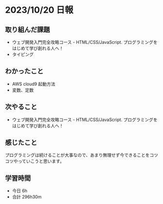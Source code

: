 # 2023/10/20 日報

## 取り組んだ課題
- ウェブ開発入門完全攻略コース - HTML/CSS/JavaScript. プログラミングをはじめて学び創れる人へ！
- タイピング

## わかったこと
- AWS cloud9 起動方法
- 変数、定数

## 次やること
- ウェブ開発入門完全攻略コース - HTML/CSS/JavaScript. プログラミングをはじめて学び創れる人へ！

## 感じたこと
プログラミングは続けることが大事なので、あまり無理せず今できることをコツコツやっていこうと思います。

## 学習時間
- 今日 6h
- 合計 296h30m


  
